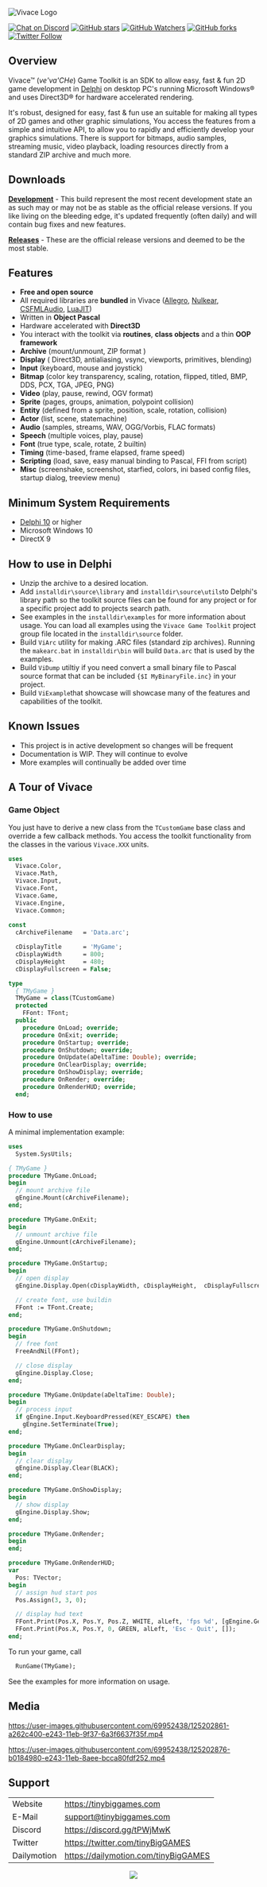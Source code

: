 ![Vivace Logo](Images/logo.png)

[![Chat on Discord](https://img.shields.io/discord/754884471324672040.svg?logo=discord)](https://discord.gg/tPWjMwK) [![GitHub stars](https://img.shields.io/github/stars/tinyBigGAMES/Vivace?style=social)](https://github.com/tinyBigGAMES/Vivace/stargazers) [![GitHub Watchers](https://img.shields.io/github/watchers/tinyBigGAMES/Vivace?style=social)](https://github.com/tinyBigGAMES/Vivace/network/members) [![GitHub forks](https://img.shields.io/github/forks/tinyBigGAMES/Vivace?style=social)](https://github.com/tinyBigGAMES/Vivace/network/members)
[![Twitter Follow](https://img.shields.io/twitter/follow/tinyBigGAMES?style=social)](https://twitter.com/tinyBigGAMES)

## Overview
Vivace&trade; (*ve'va'CHe*) Game Toolkit is an SDK to allow easy, fast & fun 2D game development in <a href="https://www.embarcadero.com/products/delphi" target="_blank">Delphi</a> on desktop PC's running Microsoft Windows® and uses Direct3D® for hardware accelerated rendering.

It's robust, designed for easy, fast & fun use an suitable for making all types of 2D games and other graphic simulations, You access the features from a simple and intuitive API, to allow you to rapidly and efficiently develop your graphics simulations. There is support for bitmaps, audio samples, streaming music, video playback, loading resources directly from a standard ZIP archive and much more.

## Downloads
<a href="https://github.com/tinyBigGAMES/Vivace/archive/main.zip" target="_blank">**Development**</a> - This build represent the most recent development state an as such may or may not be as stable as the official release versions. If you like living on the bleeding edge, it's updated frequently (often daily) and will contain bug fixes and new features.

<a href="https://github.com/tinyBigGAMES/Vivace/releases" target="_blank">**Releases**</a> - These are the official release versions and deemed to be the most stable.

## Features
- **Free and open source**
- All required libraries are **bundled** in Vivace (<a href="https://github.com/liballeg/allegro5" target="_blank">Allegro</a>, <a href="https://github.com/Immediate-Mode-UI/Nuklear" target="_blank">Nulkear</a>, <a href="https://github.com/SFML/CSFML" target="_blank">CSFMLAudio</a>, <a href="https://github.com/LuaJIT/LuaJIT" target="_blank">LuaJIT</a>)
- Written in **Object Pascal**
- Hardware accelerated with **Direct3D**
- You interact with the toolkit via **routines**, **class objects** and a thin **OOP framework**
- **Archive** (mount/unmount, ZIP format )
- **Display** ( Direct3D, antialiasing, vsync, viewports, primitives, blending)
- **Input** (keyboard, mouse and joystick)
- **Bitmap** (color key transparency, scaling, rotation, flipped, titled,  BMP, DDS, PCX, TGA, JPEG, PNG)
- **Video** (play, pause, rewind, OGV format)
- **Sprite** (pages, groups, animation, polypoint collision)
- **Entity** (defined from a sprite, position, scale, rotation, collision)
- **Actor** (list, scene, statemachine)
- **Audio** (samples, streams, WAV, OGG/Vorbis, FLAC formats)
- **Speech** (multiple voices, play, pause)
- **Font** (true type, scale, rotate, 2 builtin)
- **Timing** (time-based, frame elapsed, frame speed)
- **Scripting** (load, save, easy manual binding to Pascal, FFI from script)
- **Misc** (screenshake, screenshot, starfied, colors, ini based config files, startup dialog, treeview menu)

## Minimum System Requirements
- <a href="https://www.embarcadero.com/products/delphi" target="_blank">Delphi 10</a> or higher
- Microsoft Windows 10
- DirectX 9

## How to use in Delphi
- Unzip the archive to a desired location.
- Add `installdir\source\library` and `installdir\source\utils`to Delphi's library path so the toolkit source files can be found for any project or for a specific project add to projects search path.
- See examples in the `installdir\examples` for more information about usage. You can load all examples using the `Vivace Game Toolkit` project group file located in the `installdir\source` folder.
- Build `ViArc` utility for making .ARC files (standard zip archives). Running the `makearc.bat` in `installdir\bin` will build `Data.arc` that is used by the examples.
- Build `ViDump` utiltiy if you need convert a small binary file to Pascal source format that can be included `{$I MyBinaryFile.inc}` in your project.
- Build `ViExample`that showcase will showcase many of the features and capabilities of the toolkit.

## Known Issues
- This project is in active development so changes will be frequent 
- Documentation is WIP. They will continue to evolve
- More examples will continually be added over time

## A Tour of Vivace
### Game Object
You just have to derive a new class from the `TCustomGame` base class and override a few callback methods. You access the toolkit functionality from the classes in the various `Vivace.XXX` units.
```pascal
uses
  Vivace.Color,
  Vivace.Math,
  Vivace.Input,
  Vivace.Font,
  Vivace.Game,
  Vivace.Engine,
  Vivace.Common;
  
const
  cArchiveFilename   = 'Data.arc';

  cDisplayTitle      = 'MyGame';
  cDisplayWidth      = 800;
  cDisplayHeight     = 480;
  cDisplayFullscreen = False;

type
  { TMyGame }
  TMyGame = class(TCustomGame)
  protected
    FFont: TFont;
  public
    procedure OnLoad; override;
    procedure OnExit; override;
    procedure OnStartup; override;
    procedure OnShutdown; override;
    procedure OnUpdate(aDeltaTime: Double); override;
    procedure OnClearDisplay; override;
    procedure OnShowDisplay; override;
    procedure OnRender; override;
    procedure OnRenderHUD; override;
  end;
```
### How to use
A minimal implementation example:
```pascal
uses
  System.SysUtils;

{ TMyGame }
procedure TMyGame.OnLoad;
begin
  // mount archive file
  gEngine.Mount(cArchiveFilename);
end;

procedure TMyGame.OnExit;
begin
  // unmount archive file
  gEngine.Unmount(cArchiveFilename);
end;

procedure TMyGame.OnStartup;
begin
  // open display
  gEngine.Display.Open(cDisplayWidth, cDisplayHeight,  cDisplayFullscreen, cDisplayTitle);

  // create font, use buildin
  FFont := TFont.Create;
end;

procedure TMyGame.OnShutdown;
begin
  // free font
  FreeAndNil(FFont);

  // close display
  gEngine.Display.Close;
end;

procedure TMyGame.OnUpdate(aDeltaTime: Double);
begin
  // process input
  if gEngine.Input.KeyboardPressed(KEY_ESCAPE) then
    gEngine.SetTerminate(True);
end;

procedure TMyGame.OnClearDisplay;
begin
  // clear display
  gEngine.Display.Clear(BLACK);
end;

procedure TMyGame.OnShowDisplay;
begin
  // show display
  gEngine.Display.Show;
end;

procedure TMyGame.OnRender;
begin
end;

procedure TMyGame.OnRenderHUD;
var
  Pos: TVector;
begin
  // assign hud start pos
  Pos.Assign(3, 3, 0);

  // display hud text
  FFont.Print(Pos.X, Pos.Y, Pos.Z, WHITE, alLeft, 'fps %d', [gEngine.GetFrameRate]);
  FFont.Print(Pos.X, Pos.Y, 0, GREEN, alLeft, 'Esc - Quit', []);
end;
```
To run your game, call
```pascal
  RunGame(TMyGame);
```
See the examples for more information on usage.

## Media

https://user-images.githubusercontent.com/69952438/125202861-a262c400-e243-11eb-9f37-6a3f6637f35f.mp4

https://user-images.githubusercontent.com/69952438/125202876-b0184980-e243-11eb-8aee-bcca80fdf252.mp4

## Support
<table>
<tbody>
	<tr>
		<td>Website</td>
		<td><a href="https://tinybiggames.com">https://tinybiggames.com</a></td>
	</tr>
	<tr>
		<td>E-Mail</td>
		<td><a href="mailto:support@tinybiggames.com">support@tinybiggames.com</a></td>
	</tr>
	<tr>
		<td>Discord</td>
		<td><a href="https://discord.gg/tPWjMwK">https://discord.gg/tPWjMwK</a></td>
	</tr>
	<tr>
		<td>Twitter</td>
		<td><a href="https://twitter.com/tinyBigGAMES">https://twitter.com/tinyBigGAMES</a></td>
	</tr>
	<tr>
		<td>Dailymotion</td>
		<td><a href="https://dailymotion.com/tinyBigGAMES">https://dailymotion.com/tinyBigGAMES</a></td>
	</tr>
</tbody>
</table>

<p align="center">
 <a href="https://www.embarcadero.com/products/delphi" target="_blank"><img src="Images/delphi.png"></a>
</p>

